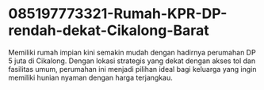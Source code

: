 # 085197773321-Rumah-KPR-DP-rendah-dekat-Cikalong-Barat
Memiliki rumah impian kini semakin mudah dengan hadirnya perumahan DP 5 juta di Cikalong. Dengan lokasi strategis yang dekat dengan akses tol dan fasilitas umum, perumahan ini menjadi pilihan ideal bagi keluarga yang ingin memiliki hunian nyaman dengan harga terjangkau. 
